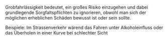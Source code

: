 Grobfahrlässigkeit bedeutet, ein großes Risiko einzugehen und dabei grundlegende Sorgfaltspflichten zu ignorieren, obwohl man sich der möglichen erheblichen Schäden bewusst ist oder sein sollte.

Beispiele:
Im Strassenverkehr wärend das Fahren unter Alkoholeinfluss oder das Überholen in einer Kurve bei schlechter Sicht